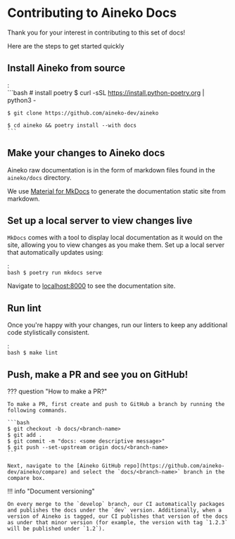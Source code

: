 # Contributing to Aineko Docs

Thank you for your interest in contributing to this set of docs!

Here are the steps to get started quickly

## Install Aineko from source

:   
    ```bash
    # install poetry
    $ curl -sSL https://install.python-poetry.org | python3 -

    $ git clone https://github.com/aineko-dev/aineko

    $ cd aineko && poetry install --with docs
    ```

## Make your changes to Aineko docs

Aineko raw documentation is in the form of markdown files found in the `aineko/docs` directory.

We use [Material for MkDocs](https://squidfunk.github.io/mkdocs-material/) to generate the documentation static site from markdown.

## Set up a local server to view changes live

`MkDocs` comes with a tool to display local documentation as it would on the site, allowing you to view changes as you make them. Set up a local server that automatically updates using:

:   
    ```bash
    $ poetry run mkdocs serve
    ```
<!-- markdown-link-check-disable-next-line -->
Navigate to [localhost:8000](http://localhost:8000) to see the documentation site.

## Run lint

Once you're happy with your changes, run our linters to keep any additional code stylistically consistent.

:   
    ```bash
    $ make lint
    ```

## Push, make a PR and see you on GitHub!

??? question "How to make a PR?"

    To make a PR, first create and push to GitHub a branch by running the following commands.

    ```bash
    $ git checkout -b docs/<branch-name>
    $ git add .
    $ git commit -m "docs: <some descriptive message>"
    $ git push --set-upstream origin docs/<branch-name>
    ```

    Next, navigate to the [Aineko GitHub repo](https://github.com/aineko-dev/aineko/compare) and select the `docs/<branch-name>` branch in the compare box.

!!! info "Document versioning"

    On every merge to the `develop` branch, our CI automatically packages and publishes the docs under the `dev` version. Additionally, when a version of Aineko is tagged, our CI publishes that version of the docs as under that minor version (for example, the version with tag `1.2.3` will be published under `1.2`).
